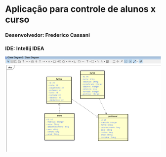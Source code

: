 # Aplicação para controle de alunos x curso

### Desenvolvedor: Frederico Cassani
### IDE: Intellij IDEA

![alt text](diagrama.PNG)
